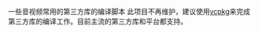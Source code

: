 一些音视频常用的第三方库的编译脚本
此项目不再维护，建议使用[vcpkg](https://github.com/microsoft/vcpkg.git)来完成第三方库的编译工作。目前主流的第三方库和平台都支持。
